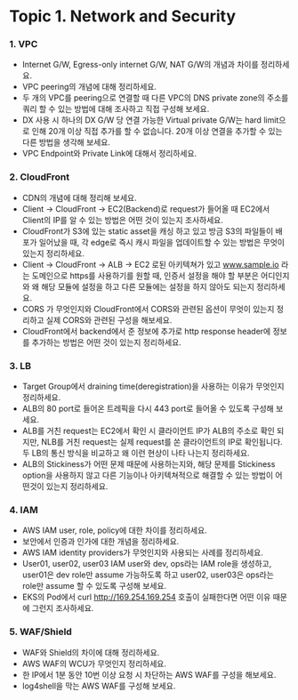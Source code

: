 # Topic 1. Network and Security
### 1. VPC
- Internet G/W, Egress-only internet G/W, NAT G/W의 개념과 차이를 정리하세요.
- VPC peering의 개념에 대해 정리하세요.
- 두 개의 VPC를 peering으로 연결할 때 다른 VPC의 DNS private zone의 주소를 쿼리 할 수 있는 방법에 대해 조사하고 직접 구성해 보세요.
- DX 사용 시 하나의 DX G/W 당 연결 가능한 Virtual private G/W는 hard limit으로 인해 20개 이상 직접 추가를 할 수 없습니다. 20개 이상 연결을 추가할 수 있는 다른 방법을 생각해 보세요.
- VPC Endpoint와 Private Link에 대해서 정리하세요.

### 2. CloudFront
- CDN의 개념에 대해 정리해 보세요.
- Client -> CloudFront -> EC2(Backend)로 request가 들어올 때 EC2에서 Client의 IP를 알 수 있는 방법은 어떤 것이 있는지 조사하세요.
- CloudFront가 S3에 있는 static asset을 캐싱 하고 있고 방금 S3의 파일들이 배포가 일어났을 때, 각 edge로 즉시 캐시 파일을 업데이트할 수 있는 방법은 무엇이 있는지 정리하세요.
- Client -> CloudFront -> ALB -> EC2 로된 아키텍쳐가 있고 www.sample.io 라는 도메인으로 https를 사용하기를 원할 때, 인증서 설정을 해야 할 부분은 어디인지와 왜 해당 모듈에 설정을 하고 다른 모듈에는 설정을 하지 않아도 되는지 정리하세요.
- CORS 가 무엇인지와 CloudFront에서 CORS와 관련된 옵션이 무엇이 있는지 정리하고 실제 CORS와 관련된 구성을 해보세요.
- CloudFront에서 backend에서 준 정보에 추가로 http response header에 정보를 추가하는 방법은 어떤 것이 있는지 정리하세요.

### 3. LB
- Target Group에서 draining time(deregistration)을 사용하는 이유가 무엇인지 정리하세요.
- ALB의 80 port로 들어온 트레픽을 다시 443 port로 들어올 수 있도록 구성해 보세요.
- ALB를 거친 request는 EC2에서 확인 시 클라이언트 IP가 ALB의 주소로 확인 되지만, NLB를 거친 request는 실제 request를 쏜 클라이언트의 IP로 확인됩니다. 두 LB의 통신 방식을 비교하고 왜 이런 현상이 나타 나는지 정리하세요.
- ALB의 Stickiness가 어떤 문제 때문에 사용하는지와, 해당 문제를 Stickiness option을 사용하지 않고 다른 기능이나 아키텍쳐적으로 해결할 수 있는 방법이 어떤것이 있는지 정리하세요.

### 4. IAM
- AWS IAM user, role, policy에 대한 차이를 정리하세요.
- 보안에서 인증과 인가에 대한 개념을 정리하세요.
- AWS IAM identity providers가 무엇인지와 사용되는 사례를 정리하세요.
- User01, user02, user03 IAM user와 dev, ops라는 IAM role을 생성하고, user01은 dev role만 assume 가능하도록 하고 user02, user03은 ops라는 role만 assume 할 수 있도록 구성해 보세요.
- EKS의 Pod에서 curl http://169.254.169.254 호출이 실패한다면 어떤 이유 때문에 그런지 조사하세요.

### 5. WAF/Shield
- WAF와 Shield의 차이에 대해 정리하세요.
- AWS WAF의 WCU가 무엇인지 정리하세요.
- 한 IP에서 1분 동안 10번 이상 요청 시 차단하는 AWS WAF를 구성을 해보세요.
- log4shell을 막는 AWS WAF를 구성해 보세요.
